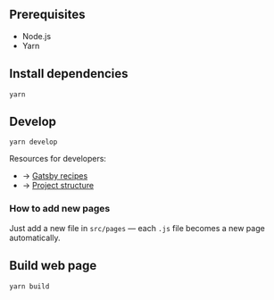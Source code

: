 ## Prerequisites

- Node.js
- Yarn

## Install dependencies

```
yarn
```

## Develop

```
yarn develop
```

Resources for developers:

- &rarr; [Gatsby recipes](https://www.gatsbyjs.org/docs/recipes/)
- &rarr; [Project structure](https://www.gatsbyjs.org/docs/gatsby-project-structure/)

### How to add new pages

Just add a new file in `src/pages` — each `.js` file becomes a new page automatically.

## Build web page

```
yarn build
```
